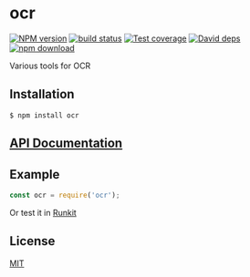 # ocr

  [![NPM version][npm-image]][npm-url]
  [![build status][travis-image]][travis-url]
  [![Test coverage][coveralls-image]][coveralls-url]
  [![David deps][david-image]][david-url]
  [![npm download][download-image]][download-url]
  
Various tools for OCR

## Installation

`$ npm install ocr`

## [API Documentation](https://cheminfo-js.github.io/ocr/)

## Example

```js
const ocr = require('ocr');
```

Or test it in [Runkit](https://runkit.com/npm/ocr)

## License

[MIT](./LICENSE)

[npm-image]: https://img.shields.io/npm/v/ocr.svg?style=flat-square
[npm-url]: https://npmjs.org/package/ocr
[travis-image]: https://img.shields.io/travis/cheminfo-js/ocr/master.svg?style=flat-square
[travis-url]: https://travis-ci.org/cheminfo-js/ocr
[coveralls-image]: https://img.shields.io/coveralls/cheminfo-js/ocr.svg?style=flat-square
[coveralls-url]: https://coveralls.io/github/cheminfo-js/ocr
[david-image]: https://img.shields.io/david/cheminfo-js/ocr.svg?style=flat-square
[david-url]: https://david-dm.org/cheminfo-js/ocr
[download-image]: https://img.shields.io/npm/dm/ocr.svg?style=flat-square
[download-url]: https://npmjs.org/package/ocr
